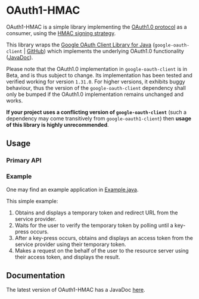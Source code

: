# OAuth1-HMAC

OAuth1-HMAC is a simple library implementing the [OAuth1.0 protocol](https://en.wikipedia.org/wiki/OAuth) as a consumer, using the [HMAC signing strategy](https://en.wikipedia.org/wiki/HMAC).

This library wraps the [Google OAuth Client Library for Java](https://developers.google.com/api-client-library/java/google-oauth-java-client) (`google-oauth-client` | [GitHub](https://github.com/googleapis/google-oauth-java-client)) which implements the underlying OAuth1.0 functionality ([JavaDoc](https://googleapis.dev/java/google-oauth-client/1.25.0/com/google/api/client/auth/oauth/package-summary.html)).

Please note that the OAuth1.0 implementation in `google-oauth-client` is in Beta, and is thus subject to change. Its implementation has been tested and verified working for version `1.31.0`. For higher versions, it exhibits buggy behaviour, thus the version of the `google-oauth-client` dependency shall only be bumped if the OAuth1.0 implementation remains unchanged and works.
 
**If your project uses a conflicting version of `google-oauth-client`** (such a dependency may come transitively from `google-oauth1-client`) then **usage of this library is highly unrecommended**.
 
## Usage

### Primary API


### Example
 
One may find an example application in [Example.java](src/test/java/example/Example.java).
 
This simple example:
1. Obtains and displays a temporary token and redirect URL from the service provider.
1. Waits for the user to verify the temporary token by polling until a key-press occurs.
1. After a key-press occurs, obtains and displays an access token from the service provider using their temporary token.
1. Makes a request on the behalf of the user to the resource server using their access token, and displays the result.
 
## Documentation
 
The latest version of OAuth1-HMAC has a JavaDoc [here](https://omarathon.github.io/oauth1-hmac/).
